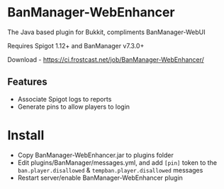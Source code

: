 BanManager-WebEnhancer
======================
The Java based plugin for Bukkit, compliments BanManager-WebUI

Requires Spigot 1.12+ and BanManager v7.3.0+

Download - https://ci.frostcast.net/job/BanManager-WebEnhancer/

## Features
- Associate Spigot logs to reports
- Generate pins to allow players to login

# Install
- Copy BanManager-WebEnhancer.jar to plugins folder
- Edit plugins/BanManager/messages.yml, and add `[pin]` token to the `ban.player.disallowed` & `tempban.player.disallowed` messages
- Restart server/enable BanManager-WebEnhancer plugin
